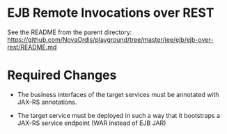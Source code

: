 
# EJB Remote Invocations over REST

See the README from the parent directory: https://github.com/NovaOrdis/playground/tree/master/jee/ejb/ejb-over-rest/README.md

# Required Changes

* The business interfaces of the target services must be annotated with JAX-RS annotations.

* The target service must be deployed in such a way that it bootstraps a JAX-RS service endpoint (WAR instead of
  EJB JAR)




